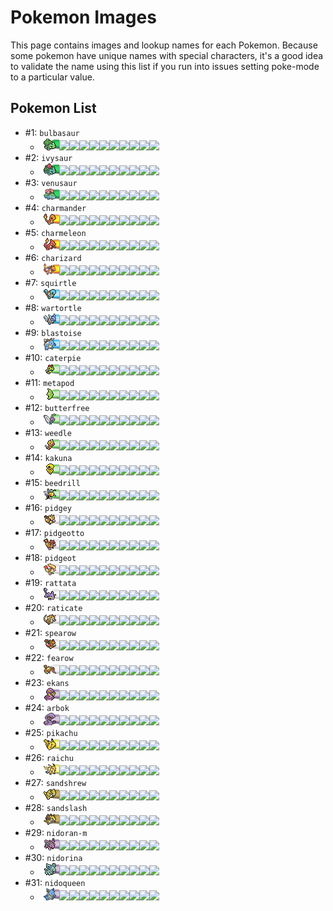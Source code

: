 <!-- This file is generated by ./scripts/create_pokemon_md.sh. DO NOT EDIT IT DIRECTLY -->

# Pokemon Images

This page contains images and lookup names for each Pokemon. Because some pokemon
have unique names with special characters, it's a good idea to validate the name
using this list if you run into issues setting poke-mode to a particular value.

## Pokemon List

* #1: `bulbasaur`
  * ![bulbasaur](/img/pokemon/bulbasaur.png)![](/img/element/grass.png)![](/img/element/grass.png)![](/img/element/grass.png)![](/img/element/grass.png)![](/img/element/grass.png)![](/img/element/grass.png)![](/img/element/grass.png)![](/img/element/grass.png)![](/img/element/grass.png)![](/img/element/grass.png)
* #2: `ivysaur`
  * ![ivysaur](/img/pokemon/ivysaur.png)![](/img/element/grass.png)![](/img/element/grass.png)![](/img/element/grass.png)![](/img/element/grass.png)![](/img/element/grass.png)![](/img/element/grass.png)![](/img/element/grass.png)![](/img/element/grass.png)![](/img/element/grass.png)![](/img/element/grass.png)
* #3: `venusaur`
  * ![venusaur](/img/pokemon/venusaur.png)![](/img/element/grass.png)![](/img/element/grass.png)![](/img/element/grass.png)![](/img/element/grass.png)![](/img/element/grass.png)![](/img/element/grass.png)![](/img/element/grass.png)![](/img/element/grass.png)![](/img/element/grass.png)![](/img/element/grass.png)
* #4: `charmander`
  * ![charmander](/img/pokemon/charmander.png)![](/img/element/fire.png)![](/img/element/fire.png)![](/img/element/fire.png)![](/img/element/fire.png)![](/img/element/fire.png)![](/img/element/fire.png)![](/img/element/fire.png)![](/img/element/fire.png)![](/img/element/fire.png)![](/img/element/fire.png)
* #5: `charmeleon`
  * ![charmeleon](/img/pokemon/charmeleon.png)![](/img/element/fire.png)![](/img/element/fire.png)![](/img/element/fire.png)![](/img/element/fire.png)![](/img/element/fire.png)![](/img/element/fire.png)![](/img/element/fire.png)![](/img/element/fire.png)![](/img/element/fire.png)![](/img/element/fire.png)
* #6: `charizard`
  * ![charizard](/img/pokemon/charizard.png)![](/img/element/fire.png)![](/img/element/fire.png)![](/img/element/fire.png)![](/img/element/fire.png)![](/img/element/fire.png)![](/img/element/fire.png)![](/img/element/fire.png)![](/img/element/fire.png)![](/img/element/fire.png)![](/img/element/fire.png)
* #7: `squirtle`
  * ![squirtle](/img/pokemon/squirtle.png)![](/img/element/water.png)![](/img/element/water.png)![](/img/element/water.png)![](/img/element/water.png)![](/img/element/water.png)![](/img/element/water.png)![](/img/element/water.png)![](/img/element/water.png)![](/img/element/water.png)![](/img/element/water.png)
* #8: `wartortle`
  * ![wartortle](/img/pokemon/wartortle.png)![](/img/element/water.png)![](/img/element/water.png)![](/img/element/water.png)![](/img/element/water.png)![](/img/element/water.png)![](/img/element/water.png)![](/img/element/water.png)![](/img/element/water.png)![](/img/element/water.png)![](/img/element/water.png)
* #9: `blastoise`
  * ![blastoise](/img/pokemon/blastoise.png)![](/img/element/water.png)![](/img/element/water.png)![](/img/element/water.png)![](/img/element/water.png)![](/img/element/water.png)![](/img/element/water.png)![](/img/element/water.png)![](/img/element/water.png)![](/img/element/water.png)![](/img/element/water.png)
* #10: `caterpie`
  * ![caterpie](/img/pokemon/caterpie.png)![](/img/element/bug.png)![](/img/element/bug.png)![](/img/element/bug.png)![](/img/element/bug.png)![](/img/element/bug.png)![](/img/element/bug.png)![](/img/element/bug.png)![](/img/element/bug.png)![](/img/element/bug.png)![](/img/element/bug.png)
* #11: `metapod`
  * ![metapod](/img/pokemon/metapod.png)![](/img/element/bug.png)![](/img/element/bug.png)![](/img/element/bug.png)![](/img/element/bug.png)![](/img/element/bug.png)![](/img/element/bug.png)![](/img/element/bug.png)![](/img/element/bug.png)![](/img/element/bug.png)![](/img/element/bug.png)
* #12: `butterfree`
  * ![butterfree](/img/pokemon/butterfree.png)![](/img/element/bug.png)![](/img/element/bug.png)![](/img/element/bug.png)![](/img/element/bug.png)![](/img/element/bug.png)![](/img/element/bug.png)![](/img/element/bug.png)![](/img/element/bug.png)![](/img/element/bug.png)![](/img/element/bug.png)
* #13: `weedle`
  * ![weedle](/img/pokemon/weedle.png)![](/img/element/bug.png)![](/img/element/bug.png)![](/img/element/bug.png)![](/img/element/bug.png)![](/img/element/bug.png)![](/img/element/bug.png)![](/img/element/bug.png)![](/img/element/bug.png)![](/img/element/bug.png)![](/img/element/bug.png)
* #14: `kakuna`
  * ![kakuna](/img/pokemon/kakuna.png)![](/img/element/bug.png)![](/img/element/bug.png)![](/img/element/bug.png)![](/img/element/bug.png)![](/img/element/bug.png)![](/img/element/bug.png)![](/img/element/bug.png)![](/img/element/bug.png)![](/img/element/bug.png)![](/img/element/bug.png)
* #15: `beedrill`
  * ![beedrill](/img/pokemon/beedrill.png)![](/img/element/bug.png)![](/img/element/bug.png)![](/img/element/bug.png)![](/img/element/bug.png)![](/img/element/bug.png)![](/img/element/bug.png)![](/img/element/bug.png)![](/img/element/bug.png)![](/img/element/bug.png)![](/img/element/bug.png)
* #16: `pidgey`
  * ![pidgey](/img/pokemon/pidgey.png)![](/img/element/normal.png)![](/img/element/normal.png)![](/img/element/normal.png)![](/img/element/normal.png)![](/img/element/normal.png)![](/img/element/normal.png)![](/img/element/normal.png)![](/img/element/normal.png)![](/img/element/normal.png)![](/img/element/normal.png)
* #17: `pidgeotto`
  * ![pidgeotto](/img/pokemon/pidgeotto.png)![](/img/element/normal.png)![](/img/element/normal.png)![](/img/element/normal.png)![](/img/element/normal.png)![](/img/element/normal.png)![](/img/element/normal.png)![](/img/element/normal.png)![](/img/element/normal.png)![](/img/element/normal.png)![](/img/element/normal.png)
* #18: `pidgeot`
  * ![pidgeot](/img/pokemon/pidgeot.png)![](/img/element/normal.png)![](/img/element/normal.png)![](/img/element/normal.png)![](/img/element/normal.png)![](/img/element/normal.png)![](/img/element/normal.png)![](/img/element/normal.png)![](/img/element/normal.png)![](/img/element/normal.png)![](/img/element/normal.png)
* #19: `rattata`
  * ![rattata](/img/pokemon/rattata.png)![](/img/element/normal.png)![](/img/element/normal.png)![](/img/element/normal.png)![](/img/element/normal.png)![](/img/element/normal.png)![](/img/element/normal.png)![](/img/element/normal.png)![](/img/element/normal.png)![](/img/element/normal.png)![](/img/element/normal.png)
* #20: `raticate`
  * ![raticate](/img/pokemon/raticate.png)![](/img/element/normal.png)![](/img/element/normal.png)![](/img/element/normal.png)![](/img/element/normal.png)![](/img/element/normal.png)![](/img/element/normal.png)![](/img/element/normal.png)![](/img/element/normal.png)![](/img/element/normal.png)![](/img/element/normal.png)
* #21: `spearow`
  * ![spearow](/img/pokemon/spearow.png)![](/img/element/normal.png)![](/img/element/normal.png)![](/img/element/normal.png)![](/img/element/normal.png)![](/img/element/normal.png)![](/img/element/normal.png)![](/img/element/normal.png)![](/img/element/normal.png)![](/img/element/normal.png)![](/img/element/normal.png)
* #22: `fearow`
  * ![fearow](/img/pokemon/fearow.png)![](/img/element/normal.png)![](/img/element/normal.png)![](/img/element/normal.png)![](/img/element/normal.png)![](/img/element/normal.png)![](/img/element/normal.png)![](/img/element/normal.png)![](/img/element/normal.png)![](/img/element/normal.png)![](/img/element/normal.png)
* #23: `ekans`
  * ![ekans](/img/pokemon/ekans.png)![](/img/element/poison.png)![](/img/element/poison.png)![](/img/element/poison.png)![](/img/element/poison.png)![](/img/element/poison.png)![](/img/element/poison.png)![](/img/element/poison.png)![](/img/element/poison.png)![](/img/element/poison.png)![](/img/element/poison.png)
* #24: `arbok`
  * ![arbok](/img/pokemon/arbok.png)![](/img/element/poison.png)![](/img/element/poison.png)![](/img/element/poison.png)![](/img/element/poison.png)![](/img/element/poison.png)![](/img/element/poison.png)![](/img/element/poison.png)![](/img/element/poison.png)![](/img/element/poison.png)![](/img/element/poison.png)
* #25: `pikachu`
  * ![pikachu](/img/pokemon/pikachu.png)![](/img/element/electric.png)![](/img/element/electric.png)![](/img/element/electric.png)![](/img/element/electric.png)![](/img/element/electric.png)![](/img/element/electric.png)![](/img/element/electric.png)![](/img/element/electric.png)![](/img/element/electric.png)![](/img/element/electric.png)
* #26: `raichu`
  * ![raichu](/img/pokemon/raichu.png)![](/img/element/electric.png)![](/img/element/electric.png)![](/img/element/electric.png)![](/img/element/electric.png)![](/img/element/electric.png)![](/img/element/electric.png)![](/img/element/electric.png)![](/img/element/electric.png)![](/img/element/electric.png)![](/img/element/electric.png)
* #27: `sandshrew`
  * ![sandshrew](/img/pokemon/sandshrew.png)![](/img/element/ground.png)![](/img/element/ground.png)![](/img/element/ground.png)![](/img/element/ground.png)![](/img/element/ground.png)![](/img/element/ground.png)![](/img/element/ground.png)![](/img/element/ground.png)![](/img/element/ground.png)![](/img/element/ground.png)
* #28: `sandslash`
  * ![sandslash](/img/pokemon/sandslash.png)![](/img/element/ground.png)![](/img/element/ground.png)![](/img/element/ground.png)![](/img/element/ground.png)![](/img/element/ground.png)![](/img/element/ground.png)![](/img/element/ground.png)![](/img/element/ground.png)![](/img/element/ground.png)![](/img/element/ground.png)
* #29: `nidoran-m`
  * ![nidoran-m](/img/pokemon/nidoran-m.png)![](/img/element/poison.png)![](/img/element/poison.png)![](/img/element/poison.png)![](/img/element/poison.png)![](/img/element/poison.png)![](/img/element/poison.png)![](/img/element/poison.png)![](/img/element/poison.png)![](/img/element/poison.png)![](/img/element/poison.png)
* #30: `nidorina`
  * ![nidorina](/img/pokemon/nidorina.png)![](/img/element/poison.png)![](/img/element/poison.png)![](/img/element/poison.png)![](/img/element/poison.png)![](/img/element/poison.png)![](/img/element/poison.png)![](/img/element/poison.png)![](/img/element/poison.png)![](/img/element/poison.png)![](/img/element/poison.png)
* #31: `nidoqueen`
  * ![nidoqueen](/img/pokemon/nidoqueen.png)![](/img/element/poison.png)![](/img/element/poison.png)![](/img/element/poison.png)![](/img/element/poison.png)![](/img/element/poison.png)![](/img/element/poison.png)![](/img/element/poison.png)![](/img/element/poison.png)![](/img/element/poison.png)![](/img/element/poison.png)
